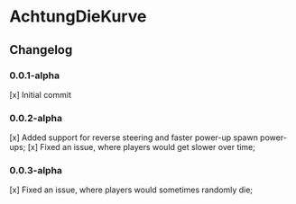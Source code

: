 # AchtungDieKurve

## Changelog

### 0.0.1-alpha
[x] Initial commit

### 0.0.2-alpha
[x] Added support for reverse steering and faster power-up spawn power-ups;
[x] Fixed an issue, where players would get slower over time;

### 0.0.3-alpha
[x] Fixed an issue, where players would sometimes randomly die;
